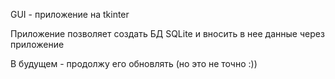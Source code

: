 GUI - приложение на tkinter

Приложение позволяет создать БД SQLite и вносить в нее данные через приложение

В будущем - продолжу его обновлять (но это не точно :))
